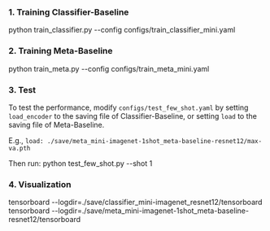 ### 1. Training Classifier-Baseline
python train_classifier.py --config configs/train_classifier_mini.yaml


### 2. Training Meta-Baseline
python train_meta.py --config configs/train_meta_mini.yaml

### 3. Test
To test the performance, modify `configs/test_few_shot.yaml` by setting `load_encoder` to the saving file of Classifier-Baseline, or setting `load` to the saving file of Meta-Baseline.

E.g., `load: ./save/meta_mini-imagenet-1shot_meta-baseline-resnet12/max-va.pth`

Then run:
python test_few_shot.py --shot 1

### 4. Visualization
tensorboard --logdir=./save/classifier_mini-imagenet_resnet12/tensorboard
tensorboard --logdir=./save/meta_mini-imagenet-1shot_meta-baseline-resnet12/tensorboard
